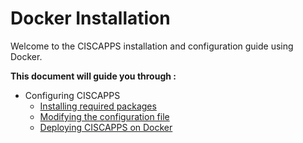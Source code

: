 # Docker Installation

Welcome to the CISCAPPS installation and configuration guide using Docker.

**This document will guide you through :**
- Configuring CISCAPPS
  - [Installing required packages](Installing-required-packages.md)
  - [Modifying the configuration file](Modify-Configuration-File.md)
  - [Deploying CISCAPPS on Docker](Deploy-CISCAPPS.md)